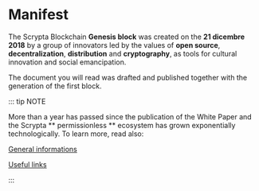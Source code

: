 # Manifest

The Scrypta Blockchain **Genesis block** was created on the **21 dicembre 2018** by a group of innovators led by the values of **open source**, **decentralization**, **distribution** and **cryptography**, as tools for cultural innovation and social emancipation.

The document you will read was drafted and published together with the generation of the first block.

::: tip NOTE

More than a year has passed since the publication of the White Paper and the Scrypta ** permissionless ** ecosystem has grown exponentially technologically. To learn more, read also:

[General informations](../general-info/README.md)

[Useful links](../general-info/link.md)

:::